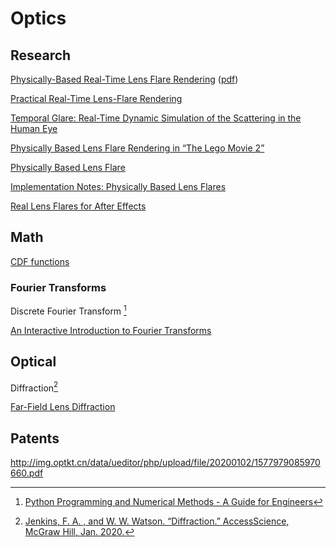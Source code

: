 # Optics

## Research

[Physically-Based Real-Time Lens Flare Rendering](https://resources.mpi-inf.mpg.de/lensflareRendering/) ([pdf](https://resources.mpi-inf.mpg.de/lensflareRendering/pdf/flare.pdf))

[Practical Real-Time Lens-Flare Rendering](https://graphics.tudelft.nl/Publications-new/2013/LE13/PracticalReal-TimeLens.pdf)

[Temporal Glare: Real-Time Dynamic Simulation of the
Scattering in the Human Eye](https://people.mpi-inf.mpg.de/~ritschel/Papers/TemporalGlare.pdf)

[Physically Based Lens Flare Rendering in “The Lego Movie 2”](https://dl.acm.org/doi/pdf/10.1145/3329715.3338881)

[Physically Based Lens Flare](http://bitsquid.blogspot.com/2017/07/physically-based-lens-flare.html)

[Implementation Notes: Physically Based Lens Flares](https://placeholderart.wordpress.com/2015/01/19/implementation-notes-physically-based-lens-flares/)

[Real Lens Flares for After Effects](https://www.maxon.net/en/red-giant/vfx-suite/real-lens-flares/)


## Math
[CDF functions](https://stats.stackexchange.com/questions/212813/help-me-understand-the-quantile-inverse-cdf-function)


### Fourier Transforms

Discrete Fourier Transform [^1]

[^1]: [Python Programming and Numerical Methods - A Guide for Engineers](https://pythonnumericalmethods.berkeley.edu/notebooks/chapter24.02-Discrete-Fourier-Transform.html)

[An Interactive Introduction to Fourier Transforms](https://www.jezzamon.com/fourier/)

## Optical 

Diffraction[^2]

[^2]: [Jenkins, F. A. , and W. W. Watson. “Diffraction.” AccessScience, McGraw Hill, Jan. 2020.](https://www.accessscience.com/content/article/a193900/)

[Far-Field Lens Diffraction](https://github.com/TomCrypto/fraunhofer/)

## Patents
http://img.optkt.cn/data/ueditor/php/upload/file/20200102/1577979085970660.pdf